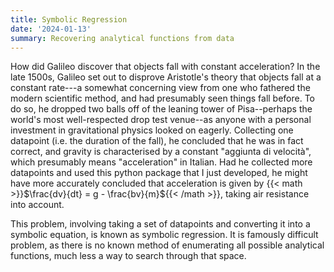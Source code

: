 ```yaml
---
title: Symbolic Regression
date: '2024-01-13'
summary: Recovering analytical functions from data
---
```


How did Galileo discover that objects fall with constant acceleration? In the late 1500s, Galileo set out to disprove Aristotle's theory that objects fall at a constant rate---a somewhat concerning view from one who fathered the modern scientific method, and had presumably seen things fall before. To do so, he dropped two balls off of the leaning tower of Pisa--perhaps the world's most well-respected drop test venue--as anyone with a personal investment in gravitational physics looked on eagerly. Collecting one datapoint (i.e. the duration of the fall), he concluded that he was in fact correct, and gravity is characterised by a constant 
"aggiunta di velocità", which presumably means "acceleration" in Italian. Had he collected more datapoints and used this python package that I just developed, he might have more accurately concluded that acceleration is given by {{< math >}}$\frac{dv}{dt} = g - \frac{bv}{m}${{< /math >}}, taking air resistance into account.

This problem, involving taking a set of datapoints and converting it into a symbolic equation, is known as symbolic regression. It is famously difficult problem, as there is no known method of enumerating all possible analytical functions, much less a way to search through that space.